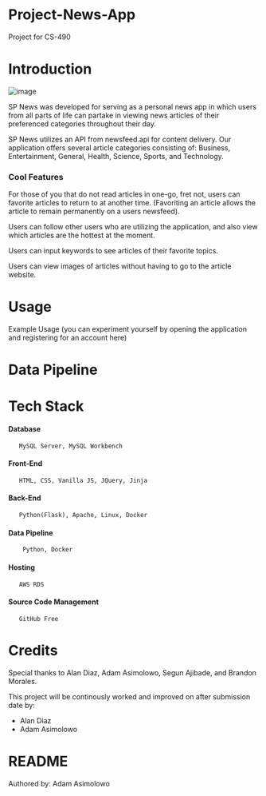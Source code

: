 # Project-News-App
Project for CS-490

# Introduction
![image](https://user-images.githubusercontent.com/64811750/146312905-f4664341-5916-45b3-8b87-30a00482bfaa.png)

SP News was developed for serving as a personal news app in which users from all parts of life can partake in viewing news articles of their preferenced categories throughout their day.

SP News utilizes an API from newsfeed.api for content delivery. Our application offers several article categories consisting of: Business, Entertainment, General, Health, Science, Sports, and Technology.

### Cool Features
For those of you that do not read articles in one-go, fret not, users can favorite articles to return to at another time. (Favoriting an article  allows the article to remain permanently on a users newsfeed).

Users can follow other users who are utilizing the application, and also view which articles are the hottest at the moment.

Users can input keywords to see articles of their favorite topics.

Users can view images of articles without having to go to the article website.

# Usage
Example Usage (you can experiment yourself by opening the application and registering for an account here) 


# Data Pipeline

# 

# Tech Stack
   #### Database
       MySQL Server, MySQL Workbench

   #### Front-End
       HTML, CSS, Vanilla JS, JQuery, Jinja

   #### Back-End
       Python(Flask), Apache, Linux, Docker
   
   #### Data Pipeline
        Python, Docker
   #### Hosting
       AWS RDS
       
   #### Source Code Management
       GitHub Free 
# Credits

Special thanks to Alan Diaz, Adam Asimolowo, Segun Ajibade, and Brandon Morales.

This project will be continously worked and improved on after submission date by:
* Alan Diaz
* Adam Asimolowo



# README 
Authored by: Adam Asimolowo
